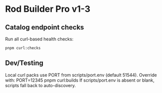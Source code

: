 # Rod Builder Pro v1-3

## Catalog endpoint checks
Run all curl-based health checks:

	pnpm curl:checks

## Dev/Testing

Local curl packs use PORT from scripts/port.env (default 51544). Override with:
	PORT=12345 pnpm curl:builds
If scripts/port.env is absent or blank, scripts fall back to auto-discovery.
